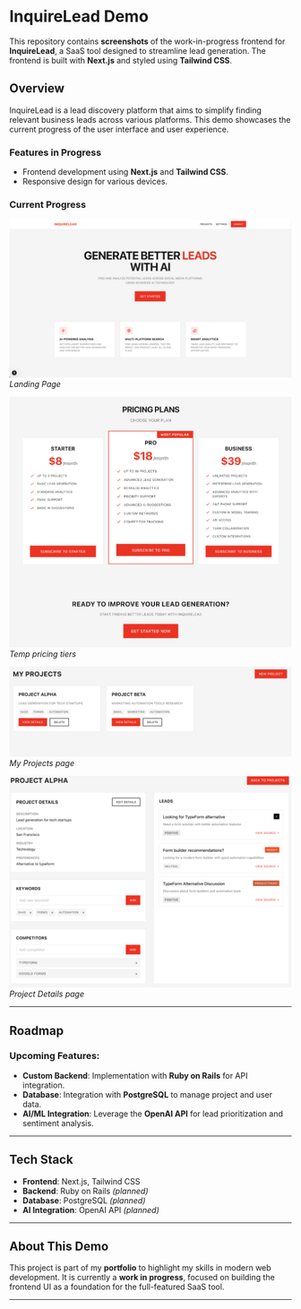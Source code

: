 # InquireLead Demo

This repository contains **screenshots** of the work-in-progress frontend for **InquireLead**, a SaaS tool designed to streamline lead generation. The frontend is built with **Next.js** and styled using **Tailwind CSS**.

## Overview

InquireLead is a lead discovery platform that aims to simplify finding relevant business leads across various platforms. This demo showcases the current progress of the user interface and user experience.

### Features in Progress

- Frontend development using **Next.js** and **Tailwind CSS**.
- Responsive design for various devices.

### Current Progress

![Landing Page](https://raw.githubusercontent.com/thejoshyee/inquirelead_demo/refs/heads/main/screenshots/hero-page.png) 
*Landing Page*

![Temp Pricing Tiers](https://raw.githubusercontent.com/thejoshyee/inquirelead_demo/refs/heads/main/screenshots/pricing-tiers.png)  
*Temp pricing tiers*

![My Projects Page](https://raw.githubusercontent.com/thejoshyee/inquirelead_demo/refs/heads/main/screenshots/my-projects.png)  
*My Projects page*

![Project Details](https://raw.githubusercontent.com/thejoshyee/inquirelead_demo/refs/heads/main/screenshots/project-details.png)  
*Project Details page*

---

## Roadmap

### Upcoming Features:

- **Custom Backend**: Implementation with **Ruby on Rails** for API integration.
- **Database**: Integration with **PostgreSQL** to manage project and user data.
- **AI/ML Integration**: Leverage the **OpenAI API** for lead prioritization and sentiment analysis.

---

## Tech Stack

- **Frontend**: Next.js, Tailwind CSS
- **Backend**: Ruby on Rails *(planned)*
- **Database**: PostgreSQL *(planned)*
- **AI Integration**: OpenAI API *(planned)*

---

## About This Demo

This project is part of my **portfolio** to highlight my skills in modern web development. It is currently a **work in progress**, focused on building the frontend UI as a foundation for the full-featured SaaS tool.

---
